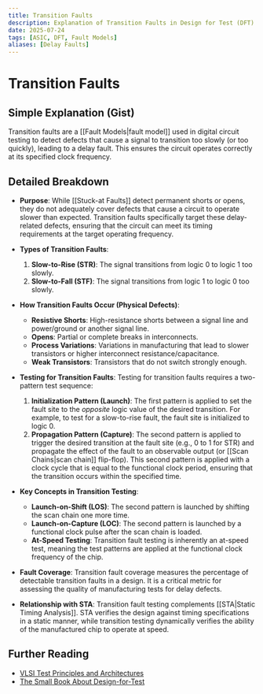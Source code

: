 ```yaml
---
title: Transition Faults
description: Explanation of Transition Faults in Design for Test (DFT).
date: 2025-07-24
tags: [ASIC, DFT, Fault Models]
aliases: [Delay Faults]
---
```


# Transition Faults

## Simple Explanation (Gist)
Transition faults are a [[Fault Models|fault model]] used in digital circuit testing to detect defects that cause a signal to transition too slowly (or too quickly), leading to a delay fault. This ensures the circuit operates correctly at its specified clock frequency.

## Detailed Breakdown

*   **Purpose**: While [[Stuck-at Faults]] detect permanent shorts or opens, they do not adequately cover defects that cause a circuit to operate slower than expected. Transition faults specifically target these delay-related defects, ensuring that the circuit can meet its timing requirements at the target operating frequency.

*   **Types of Transition Faults**:
    1.  **Slow-to-Rise (STR)**: The signal transitions from logic 0 to logic 1 too slowly.
    2.  **Slow-to-Fall (STF)**: The signal transitions from logic 1 to logic 0 too slowly.

*   **How Transition Faults Occur (Physical Defects)**:
    *   **Resistive Shorts**: High-resistance shorts between a signal line and power/ground or another signal line.
    *   **Opens**: Partial or complete breaks in interconnects.
    *   **Process Variations**: Variations in manufacturing that lead to slower transistors or higher interconnect resistance/capacitance.
    *   **Weak Transistors**: Transistors that do not switch strongly enough.

*   **Testing for Transition Faults**: Testing for transition faults requires a two-pattern test sequence:
    1.  **Initialization Pattern (Launch)**: The first pattern is applied to set the fault site to the *opposite* logic value of the desired transition. For example, to test for a slow-to-rise fault, the fault site is initialized to logic 0.
    2.  **Propagation Pattern (Capture)**: The second pattern is applied to trigger the desired transition at the fault site (e.g., 0 to 1 for STR) and propagate the effect of the fault to an observable output (or [[Scan Chains|scan chain]] flip-flop). This second pattern is applied with a clock cycle that is equal to the functional clock period, ensuring that the transition occurs within the specified time.

*   **Key Concepts in Transition Testing**:
    *   **Launch-on-Shift (LOS)**: The second pattern is launched by shifting the scan chain one more time.
    *   **Launch-on-Capture (LOC)**: The second pattern is launched by a functional clock pulse after the scan chain is loaded.
    *   **At-Speed Testing**: Transition fault testing is inherently an at-speed test, meaning the test patterns are applied at the functional clock frequency of the chip.

*   **Fault Coverage**: Transition fault coverage measures the percentage of detectable transition faults in a design. It is a critical metric for assessing the quality of manufacturing tests for delay defects.

*   **Relationship with STA**: Transition fault testing complements [[STA|Static Timing Analysis]]. STA verifies the design against timing specifications in a static manner, while transition testing dynamically verifies the ability of the manufactured chip to operate at speed.

## Further Reading

*   [VLSI Test Principles and Architectures](https://www.amazon.com/VLSI-Test-Principles-Architectures-Wang/dp/0123706015)
*   [The Small Book About Design-for-Test](https://www.amazon.com/Small-Book-About-Design-Test-Juergen/dp/1732267909)